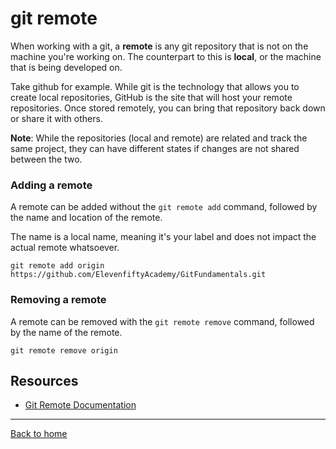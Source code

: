 # git remote
When working with a git, a **remote** is any git repository that is not on the machine you're working on.  The counterpart to this is **local**, or the machine that is being developed on.

Take github for example.  While git is the technology that allows you to create local repositories, GitHub is the site that will host your remote repositories.  Once stored remotely, you can bring that repository back down or share it with others.

**Note**: While the repositories (local and remote) are related and track the same project, they can have different states if changes are not shared between the two.

### Adding a remote
A remote can be added without the `git remote add` command, followed by the name and location of the remote.

The name is a local name, meaning it's your label and does not impact the actual remote whatsoever.
```
git remote add origin https://github.com/ElevenfiftyAcademy/GitFundamentals.git
```
### Removing a remote
A remote can be removed with the `git remote remove` command, followed by the name of the remote. 
```
git remote remove origin
```
## Resources
- [Git Remote Documentation](https://git-scm.com/docs/git-remote)
---
[Back to home](..//README.md)
